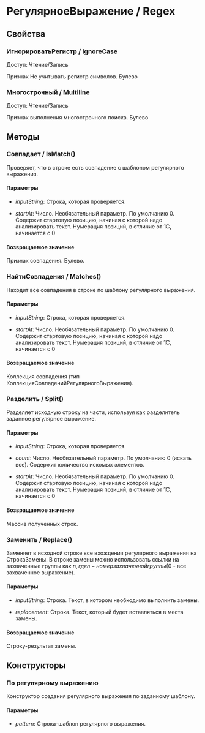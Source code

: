 
# РегулярноеВыражение / Regex

## Свойства
    
### ИгнорироватьРегистр / IgnoreCase
Доступ: Чтение/Запись
    
    
Признак Не учитывать регистр символов. Булево


  
  
### Многострочный / Multiline
Доступ: Чтение/Запись
    
    
Признак выполнения многострочного поиска. Булево


  
  
## Методы
    
### Совпадает / IsMatch()
    
    
    
Проверяет, что в строке есть совпадение с шаблоном регулярного выражения.


  
  
#### Параметры

* *inputString*: Строка, которая проверяется.

* *startAt*: Число. Необязательный параметр. По умолчанию 0. Содержит стартовую позицию, начиная с которой надо анализировать текст.
Нумерация позиций, в отличие от 1С, начинается с 0

#### Возвращаемое значение

Признак совпадения. Булево.

  
### НайтиСовпадения / Matches()
    
    
    
Находит все совпадения в строке по шаблону регулярного выражения.


  
  
#### Параметры

* *inputString*: Строка, которая проверяется.

* *startAt*: Число. Необязательный параметр. По умолчанию 0. Содержит стартовую позицию, начиная с которой надо анализировать текст.
Нумерация позиций, в отличие от 1С, начинается с 0

#### Возвращаемое значение

Коллекция совпадения (тип КоллекцияСовпаденийРегулярногоВыражения).

  
### Разделить / Split()
    
    
    
Разделяет исходную строку на части, используя как разделитель заданное регулярное выражение.


  
  
#### Параметры

* *inputString*: Строка, которая проверяется.

* *count*: Число. Необязательный параметр. По умолчанию 0 (искать все). Содержит количество искомых элементов.

* *startAt*: Число. Необязательный параметр. По умолчанию 0. Содержит стартовую позицию, начиная с которой надо анализировать текст.
Нумерация позиций, в отличие от 1С, начинается с 0

#### Возвращаемое значение

Массив полученных строк.

  
### Заменить / Replace()
    
    
    
Заменяет в исходной строке все вхождения регулярного выражения на СтрокаЗамены.
В строке замены можно использовать ссылки на захваченные группы как $n, где n - номер захваченной группы ($0 - все захваченное выражение).


  
  
#### Параметры

* *inputString*: Строка. Текст, в котором необходимо выполнить замены.

* *replacement*: Строка. Текст, который будет вставляться в места замены.

#### Возвращаемое значение

Строку-результат замены.

  
## Конструкторы

  
### По регулярному выражению
    
    
Конструктор создания регулярного выражения по заданному шаблону.


  
  
#### Параметры

* *pattern*: Строка-шаблон регулярного выражения.
